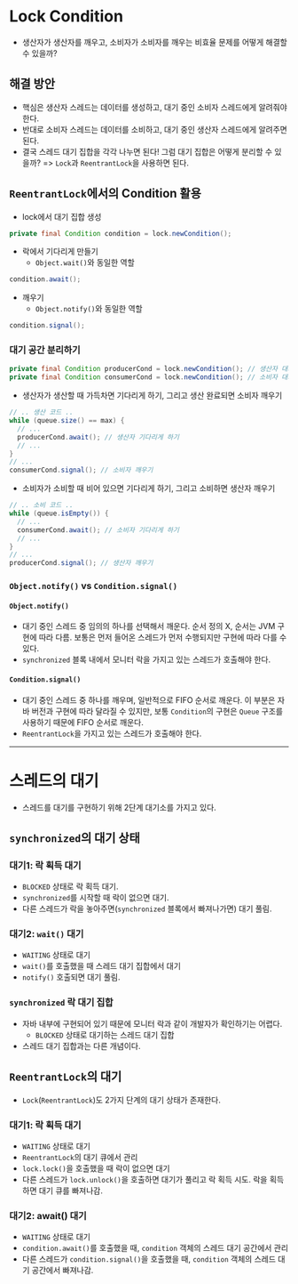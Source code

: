 # Lock Condition

- 생산자가 생산자를 깨우고, 소비자가 소비자를 깨우는 비효율 문제를 어떻게 해결할 수 있을까?

## 해결 방안

- 핵심은 생산자 스레드는 데이터를 생성하고, 대기 중인 소비자 스레드에게 알려줘야 한다.
- 반대로 소비자 스레드는 데이터를 소비하고, 대기 중인 생산자 스레드에게 알려주면 된다.
- 결국 스레드 대기 집합을 각각 나누면 된다! 그럼 대기 집합은 어떻게 분리할 수 있을까? => `Lock`과 `ReentrantLock`을 사용하면 된다.

## `ReentrantLock`에서의 Condition 활용

- lock에서 대기 집합 생성

```java
private final Condition condition = lock.newCondition();
```

- 락에서 기다리게 만들기
  - `Object.wait()`와 동일한 역할

```java
condition.await();
```

- 깨우기
  - `Object.notify()`와 동일한 역할

```java
condition.signal();
```

### 대기 공간 분리하기

```java
private final Condition producerCond = lock.newCondition(); // 생산자 대기 집합
private final Condition consumerCond = lock.newCondition(); // 소비자 대기 집합
```

- 생산자가 생산할 때 가득차면 기다리게 하기, 그리고 생산 완료되면 소비자 깨우기

```java
// .. 생산 코드 ..
while (queue.size() == max) {
  // ...
  producerCond.await(); // 생산자 기다리게 하기
  // ...
}
// ...
consumerCond.signal(); // 소비자 깨우기
```

- 소비자가 소비할 때 비어 있으면 기다리게 하기, 그리고 소비하면 생산자 깨우기

```java
// .. 소비 코드 ..
while (queue.isEmpty()) {
  // ...
  consumerCond.await(); // 소비자 기다리게 하기
  // ...
}
// ...
producerCond.signal(); // 생산자 깨우기
```

### `Object.notify()` vs `Condition.signal()`

#### `Object.notify()`

- 대기 중인 스레드 중 임의의 하나를 선택해서 깨운다. 순서 정의 X, 순서는 JVM 구현에 따라 다름. 보통은 먼저 들어온 스레드가 먼저 수행되지만 구현에 따라 다를 수 있다.
- `synchronized` 블록 내에서 모니터 락을 가지고 있는 스레드가 호출해야 한다.

#### `Condition.signal()`

- 대기 중인 스레드 중 하나를 깨우며, 일반적으로 FIFO 순서로 깨운다. 이 부분은 자바 버전과 구현에 따라 달라질 수 있지만, 보통 `Condition`의 구현은 `Queue` 구조를 사용하기 때문에 FIFO 순서로 깨운다.
- `ReentrantLock`을 가지고 있는 스레드가 호출해야 한다.

---

# 스레드의 대기

- 스레드를 대기를 구현하기 위해 2단계 대기소를 가지고 있다.

## `synchronized`의 대기 상태

### 대기1: 락 획득 대기

- `BLOCKED` 상태로 락 획득 대기.
- `synchronized`를 시작할 때 락이 없으면 대기.
- 다른 스레드가 락을 놓아주면(`synchronized` 블록에서 빠져나가면) 대기 풀림.

### 대기2: `wait()` 대기

- `WAITING` 상태로 대기
- `wait()`를 호출했을 때 스레드 대기 집합에서 대기
- `notify()` 호출되면 대기 풀림.

### `synchronized` 락 대기 집합

- 자바 내부에 구현되어 있기 때문에 모니터 락과 같이 개발자가 확인하기는 어렵다.
  - `BLOCKED` 상태로 대기하는 스레드 대기 집합
- 스레드 대기 집합과는 다른 개념이다.

## `ReentrantLock`의 대기

- `Lock`(`ReentrantLock`)도 2가지 단계의 대기 상태가 존재한다.

### 대기1: 락 획득 대기

- `WAITING` 상태로 대기
- `ReentrantLock`의 대기 큐에서 관리
- `lock.lock()`을 호출했을 때 락이 없으면 대기
- 다른 스레드가 `lock.unlock()`을 호출하면 대기가 풀리고 락 획득 시도. 락을 획득하면 대기 큐를 빠져나감.

### 대기2: await() 대기

- `WAITING` 상태로 대기
- `condition.await()`를 호출했을 때, `condition` 객체의 스레드 대기 공간에서 관리
- 다른 스레드가 `condition.signal()`을 호출했을 때, `condition` 객체의 스레드 대기 공간에서 빠져나감.